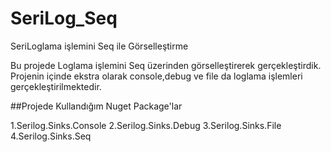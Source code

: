 # SeriLog_Seq
SeriLoglama işlemini Seq ile Görselleştirme

Bu projede Loglama işlemini Seq üzerinden görselleştirerek gerçekleştirdik.
Projenin içinde ekstra olarak console,debug ve file da loglama işlemleri gerçekleştirilmektedir.


##Projede Kullandığım Nuget Package'lar

1.Serilog.Sinks.Console
2.Serilog.Sinks.Debug
3.Serilog.Sinks.File
4.Serilog.Sinks.Seq
